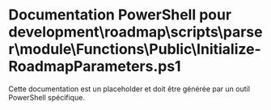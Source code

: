 # Documentation PowerShell pour development\roadmap\scripts\parser\module\Functions\Public\Initialize-RoadmapParameters.ps1

Cette documentation est un placeholder et doit être générée par un outil PowerShell spécifique.
